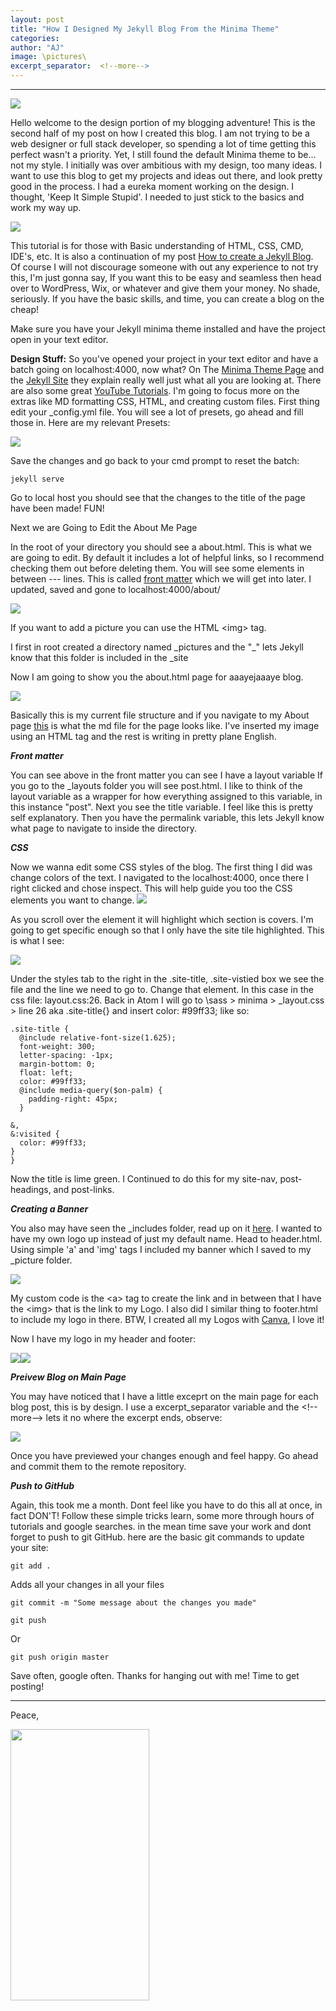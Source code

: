 ```yaml
---
layout: post
title: "How I Designed My Jekyll Blog From the Minima Theme"
categories:
author: "AJ"
image: \pictures\
excerpt_separator:  <!--more-->
---
```

---

<img src="\pictures\how I Created My Blog\How I Easily Edited My Jekyll Minima Theme (1).png" style="margin-left:auto; margin-right:auto; display:block;">

Hello welcome to the design portion of my blogging adventure! This is the second half of my post on how I created this blog. I am not trying to be a web designer or full stack developer, so spending a lot of time getting this perfect wasn't a priority. Yet, I still found the default Minima theme to be... not my style. I initially was over ambitious with my design, too many ideas.  I want to use this blog to get my projects and ideas out there, and look pretty good in the process. I had a eureka moment working on the design. I thought, 'Keep It Simple Stupid'. I needed to just stick to the basics and work my way up. <!--more-->

<img src="\pictures\how I Created My Blog\tenor.gif" style="margin-left:auto; margin-right:auto; display:block;">

This tutorial is for those with Basic understanding of HTML, CSS, CMD, IDE's, etc. It is also a continuation of my post [How to create a Jekyll Blog](How-I-Created-My-Blog-For-Free-Using-Jekyll-and-Github.html). Of course I will not discourage someone with out any experience to not try this, I'm just gonna say, If you want this to be easy and seamless then head over to WordPress, Wix, or whatever and give them your money. No shade, seriously. If you have the basic skills, and time, you can create a blog on the cheap!

Make sure you have your Jekyll minima theme installed and have the project open in your text editor.

**Design Stuff:**
So you've opened your project in your text editor and have a batch going on localhost:4000, now what?
On The [Minima Theme Page](https://github.com/jekyll/minima) and the [Jekyll Site](https://jekyllrb.com/docs/step-by-step/01-setup/) they explain really well just what all you are looking at. There are also some great [YouTube Tutorials](https://www.youtube.com/watch?v=iWowJBRMtpc&t=442s). I'm going to focus more on the extras like MD formatting CSS, HTML, and creating custom files.
First thing edit your \_config.yml file.
You will see a lot of presets, go ahead and fill those in. Here are my relevant Presets:

 <img src="\pictures\how I Created My Blog\installjekyll7.png">

 Save the changes and go back to your cmd prompt to reset the batch:
 ```
jekyll serve
 ```
Go to local host you should see that the changes to the title of the page have been made! FUN!

Next we are Going to Edit the About Me Page

In the root of your directory you should see a about.html. This is what we are going to edit. By default it includes a lot of helpful links, so I recommend checking them out before deleting them. You will see some elements in between \--- lines. This is called [front matter](https://jekyllrb.com/docs/front-matter/) which we will get into later. I updated, saved and gone to localhost:4000/about/

<img src="\pictures\how I Created My Blog\installjekyll8.png">

If you want to add a picture you can use the HTML \<img> tag.

I first in root created a directory named \_pictures and the "\_" lets Jekyll know that this folder is included in the \_site

Now I am going to show you the about.html page for aaayejaaaye blog.

<img src="\pictures\how I Created My Blog\installjekyll9.png">

Basically this is my current file structure and if you navigate to my About page [this](/About) is what the md file for the page looks like. I've inserted my image using an HTML tag and the rest is writing in pretty plane English.

***Front matter***

You can see above in the front matter you can see I have a layout variable If you go to the \_layouts folder you will see post.html. I like to think of the layout variable as a wrapper for how everything assigned to this variable, in this instance "post".
Next you see the title variable. I feel like this is pretty self explanatory.
Then you have the permalink variable, this lets Jekyll know what page to navigate to inside the directory.

***CSS***

Now we wanna edit some CSS styles of the blog. The first thing I did was change colors of the text. I navigated to the localhost:4000, once there I right clicked and chose inspect.
This will help guide you too the CSS elements you want to change.
<img src="\pictures\how I Created My Blog\installjekyll010.png">

As you scroll over the element it will highlight which section is covers. I'm going to get specific enough so that I only have the site tile highlighted. This is what I see:

<img src="\pictures\how I Created My Blog\installjekyll011.png">

Under the styles tab to the right in the .site-title, .site-vistied box we see the file and the line we need to go to. Change that element. In this case in the css file: layout.css:26. Back in Atom I will go to \sass > minima > \_layout.css > line 26 aka .site-title{} and insert color: #99ff33; like so:

  ```
  .site-title {
    @include relative-font-size(1.625);
    font-weight: 300;
    letter-spacing: -1px;
    margin-bottom: 0;
    float: left;
    color: #99ff33;
    @include media-query($on-palm) {
      padding-right: 45px;
    }

  &,
  &:visited {
    color: #99ff33;
  }
}
  ```
Now the title is lime green.
I Continued to do this for my site-nav, post-headings, and post-links.


***Creating a Banner***

You also may have seen the \_includes folder, read up on it [here](https://jekyllrb.com/docs/includes/). I wanted to have my own logo up instead of just my default name. Head to header.html. Using simple 'a' and 'img' tags I included my banner which I saved to my \_picture folder.


<img src="\pictures\how I Created My Blog\installjekyll012.png">

My custom code is the \<a> tag to create the link and in between that I have the \<img> that is the link to my Logo. I also did I similar thing to footer.html to include my logo in there.
BTW, I created all my Logos with [Canva](https://www.canva.com/), I love it!

Now I have my logo in my header and footer:

<img src="\pictures\how I Created My Blog\installjekyll016.png"><img src="\pictures\how I Created My Blog\installjekyll017.png">


***Preivew Blog on Main Page***

You may have noticed that I have a little exceprt on the main page for each blog post, this is by design. I use a excerpt_separator variable and the  \<!--more-->
lets it no where the excerpt ends, observe:

<img src="\pictures\how I Created My Blog\installjekyll013.png">

Once you have previewed your changes enough and feel happy. Go ahead and commit them to the remote repository.

***Push to GitHub***

Again, this took me a month. Dont feel like you have to do this all at once, in fact DON'T! Follow these simple tricks learn, some more through hours of tutorials and google searches. in the mean time save your work and dont forget to push to git GitHub. here are the basic git commands to update your site:
```
git add .
```

Adds all your changes in all your files

```
git commit -m "Some message about the changes you made"
```
```
git push
```
Or
```
git push origin master
```
Save often, google often. Thanks for hanging out with me! Time to get posting!

---

Peace,

<img src="\pictures\Annotation 2019-11-16 224810.png" width="222" height="434">
